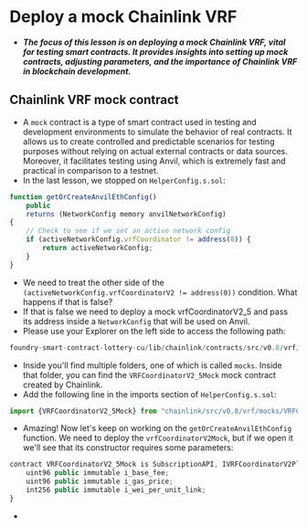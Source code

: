 # Deploy a mock Chainlink VRF
- ***The focus of this lesson is on deploying a mock Chainlink VRF, vital for testing smart contracts. It provides insights into setting up mock contracts, adjusting parameters, and the importance of Chainlink VRF in blockchain development.***

## Chainlink VRF mock contract
- A `mock` contract is a type of smart contract used in testing and development environments to simulate the behavior of real contracts. It allows us to create controlled and predictable scenarios for testing purposes without relying on actual external contracts or data sources. Moreover, it facilitates testing using Anvil, which is extremely fast and practical in comparison to a testnet.
- In the last lesson, we stopped on `HelperConfig.s.sol`:

```javascript
function getOrCreateAnvilEthConfig()
    public
    returns (NetworkConfig memory anvilNetworkConfig)
{
    // Check to see if we set an active network config
    if (activeNetworkConfig.vrfCoordinator != address(0)) {
        return activeNetworkConfig;
    }
}
```

- We need to treat the other side of the `(activeNetworkConfig.vrfCoordinatorV2 != address(0))` condition. What happens if that is false?
- If that is false we need to deploy a mock vrfCoordinatorV2\_5 and pass its address inside a `NetworkConfig` that will be used on Anvil.
- Please use your Explorer on the left side to access the following path:

```javascript
foundry-smart-contract-lottery-cu/lib/chainlink/contracts/src/v0.8/vrf/
```

- Inside you'll find multiple folders, one of which is called `mocks`. Inside that folder, you can find the `VRFCoordinatorV2_5Mock` mock contract created by Chainlink.
- Add the following line in the imports section of `HelperConfig.s.sol`:

```javascript
import {VRFCoordinatorV2_5Mock} from "chainlink/src/v0.8/vrf/mocks/VRFCoordinatorV2_5Mock.sol";
```

- Amazing! Now let's keep on working on the `getOrCreateAnvilEthConfig` function. We need to deploy the `vrfCoordinatorV2Mock`, but if we open it we'll see that its constructor requires some parameters:

```javascript
contract VRFCoordinatorV2_5Mock is SubscriptionAPI, IVRFCoordinatorV2Plus {
    uint96 public immutable i_base_fee;
    uint96 public immutable i_gas_price;
    int256 public immutable i_wei_per_unit_link;
}
```

- 